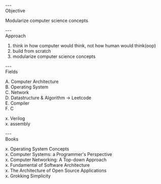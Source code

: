 
---\
Objective


Modularize computer science concepts



---\
Approach


1. think in how computer would think, not how human would think(oop)
2. build from scratch
3. modularize computer science concepts




---\
Fields


A. Computer Architecture\
B. Operating System\
C. Network\
D. Datastructure & Algorithm -> Leetcode\
E. Compiler\
F. C

x. Verilog\
x. assembly

---\
Books

x. Operating System Concepts\
x. Computer Systems: a Programmer's Perspective\
x. Computer Networking: A Top-down Approach\
x. Fundamental of Software Architecture\
x. The Architecture of Open Source Applications\
x. Grokking Simplicity

